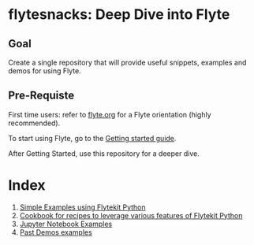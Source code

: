 # flytesnacks: Deep Dive into Flyte

## Goal
Create a single repository that will provide useful snippets, examples and demos for using Flyte. 

## Pre-Requiste
First time users: refer to [flyte.org](https://flyte.org) for a Flyte orientation (highly recommended).

To start using Flyte, go to the [Getting started guide](https://docs.flyte.org/en/latest/getting_started.html). 

After Getting Started, use this repository for a deeper dive.

# Index
1. [Simple Examples using Flytekit Python](./legacy/python)
1. [Cookbook for recipes to leverage various features of Flytekit Python](./cookbook)
1. [Jupyter Notebook Examples](./legacy/notebooks)
1. [Past Demos examples](./legacy/demos)


